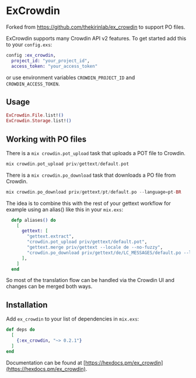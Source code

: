 # ExCrowdin

Forked from https://github.com/thekirinlab/ex_crowdin to support PO files.

ExCrowdin supports many Crowdin API v2 features. To get started add this to your `config.exs`:

```elixir
config :ex_crowdin,
  project_id: "your_project_id",
  access_token: "your_access_token"
```

or use environment variables `CROWDIN_PROJECT_ID` and `CROWDIN_ACCESS_TOKEN`.

## Usage

```elixir
ExCrowdin.File.list!()
ExCrowdin.Storage.list!()
```

## Working with PO files

There is a `mix crowdin.pot_upload` task that uploads a POT file to Crowdin.

```elixir
mix crowdin.pot_upload priv/gettext/default.pot
```

There is a `mix crowdin.po_download` task that downloads a PO file from Crowdin.

```elixir
mix crowdin.po_download priv/gettext/pt/default.po --language=pt-BR
```

The idea is to combine this with the rest of your gettext workflow for example using an alias()  like this in your `mix.exs`:

```elixir
  defp aliases() do
    [
      gettext: [
        "gettext.extract",
        "crowdin.pot_upload priv/gettext/default.pot",
        "gettext.merge priv/gettext --locale de --no-fuzzy",
        "crowdin.po_download priv/gettext/de/LC_MESSAGES/default.po --language=de",
      ],
    ]
  end
```

So most of the translation flow can be handled via the Crowdin UI and changes can be merged both ways.


## Installation

Add `ex_crowdin` to your list of dependencies in `mix.exs`:

```elixir
def deps do
  [
    {:ex_crowdin, "~> 0.2.1"}
  ]
end
```

Documentation can be found at [https://hexdocs.pm/ex_crowdin](https://hexdocs.pm/ex_crowdin).

